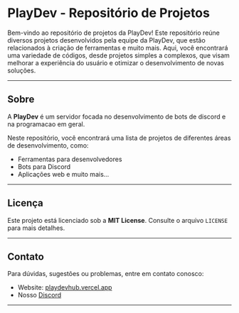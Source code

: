 # PlayDev - Repositório de Projetos

Bem-vindo ao repositório de projetos da PlayDev! Este repositório reúne diversos projetos desenvolvidos pela equipe da PlayDev, que estão relacionados à criação de ferramentas e muito mais. Aqui, você encontrará uma variedade de códigos, desde projetos simples a complexos, que visam melhorar a experiência do usuário e otimizar o desenvolvimento de novas soluções.

---

## Sobre

A **PlayDev** é um servidor focada no desenvolvimento de bots de discord e na programacao em geral.

Neste repositório, você encontrará uma lista de projetos de diferentes áreas de desenvolvimento, como:

- Ferramentas para desenvolvedores
- Bots para Discord
- Aplicações web e muito mais...

---

## Licença

Este projeto está licenciado sob a **MIT License**. Consulte o arquivo `LICENSE` para mais detalhes.

---

## Contato

Para dúvidas, sugestões ou problemas, entre em contato conosco:

- Website: [playdevhub.vercel.app](https://playdevhub.vercel.app/)
- Nosso [Discord](https://discord.gg/ZmxuUhuwfD)

---
